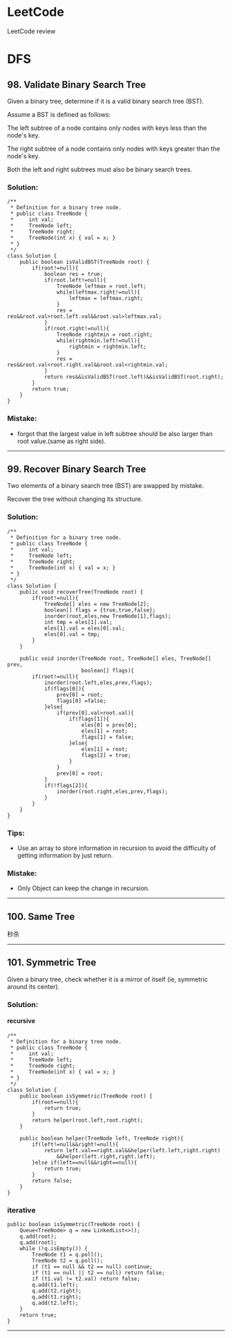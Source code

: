# LeetCode
LeetCode review

# DFS


## 98. Validate Binary Search Tree


Given a binary tree, determine if it is a valid binary search tree (BST).


Assume a BST is defined as follows:



The left subtree of a node contains only nodes with keys less than the node's key.


The right subtree of a node contains only nodes with keys greater than the node's key.


Both the left and right subtrees must also be binary search trees.


### Solution:


```
/**
 * Definition for a binary tree node.
 * public class TreeNode {
 *     int val;
 *     TreeNode left;
 *     TreeNode right;
 *     TreeNode(int x) { val = x; }
 * }
 */
class Solution {
    public boolean isValidBST(TreeNode root) {
        if(root!=null){
            boolean res = true;
            if(root.left!=null){
                TreeNode leftmax = root.left;
                while(leftmax.right!=null){
                    leftmax = leftmax.right;
                }
                res = res&&root.val>root.left.val&&root.val>leftmax.val;
            }
            if(root.right!=null){
                TreeNode rightmin = root.right;
                while(rightmin.left!=null){
                    rightmin = rightmin.left;
                }
                res = res&&root.val<root.right.val&&root.val<rightmin.val;
            }
            return res&&isValidBST(root.left)&&isValidBST(root.right);
        }
        return true;
    }
}
```


### Mistake:
- forgot that the largest value in left subtree should be also larger than root value.(same as right side).


-----


## 99. Recover Binary Search Tree


Two elements of a binary search tree (BST) are swapped by mistake.


Recover the tree without changing its structure.


### Solution:
```
/**
 * Definition for a binary tree node.
 * public class TreeNode {
 *     int val;
 *     TreeNode left;
 *     TreeNode right;
 *     TreeNode(int x) { val = x; }
 * }
 */
class Solution {
    public void recoverTree(TreeNode root) {
        if(root!=null){
            TreeNode[] eles = new TreeNode[2];
            boolean[] flags = {true,true,false};
            inorder(root,eles,new TreeNode[1],flags);
            int tmp = eles[1].val;
            eles[1].val = eles[0].val;
            eles[0].val = tmp;
        }
    }
    
    public void inorder(TreeNode root, TreeNode[] eles, TreeNode[] prev, 
                        boolean[] flags){
        if(root!=null){
            inorder(root.left,eles,prev,flags);
            if(flags[0]){
                prev[0] = root;
                flags[0] =false;
            }else{
                if(prev[0].val>root.val){
                    if(flags[1]){
                        eles[0] = prev[0];
                        eles[1] = root;
                        flags[1] = false;
                    }else{
                        eles[1] = root;
                        flags[2] = true;
                    }
                }
                prev[0] = root;
            }
            if(!flags[2]){
                inorder(root.right,eles,prev,flags);
            }
        }
    }
}
```


### Tips:
- Use an array to store information in recursion to avoid the difficulty of getting information by just return.


### Mistake:
- Only Object can keep the change in recursion.


----


## 100. Same Tree
秒杀


---


## 101. Symmetric Tree

Given a binary tree, check whether it is a mirror of itself (ie, symmetric around its center).


### Solution:
#### recursive
```
/**
 * Definition for a binary tree node.
 * public class TreeNode {
 *     int val;
 *     TreeNode left;
 *     TreeNode right;
 *     TreeNode(int x) { val = x; }
 * }
 */
class Solution {
    public boolean isSymmetric(TreeNode root) {
        if(root==null){
            return true;
        }
        return helper(root.left,root.right);
    }
    
    public boolean helper(TreeNode left, TreeNode right){
        if(left!=null&&right!=null){
            return left.val==right.val&&helper(left.left,right.right)
                &&helper(left.right,right.left);
        }else if(left==null&&right==null){
            return true;
        }
        return false;
    }
}
```

### iterative
```
public boolean isSymmetric(TreeNode root) {
    Queue<TreeNode> q = new LinkedList<>();
    q.add(root);
    q.add(root);
    while (!q.isEmpty()) {
        TreeNode t1 = q.poll();
        TreeNode t2 = q.poll();
        if (t1 == null && t2 == null) continue;
        if (t1 == null || t2 == null) return false;
        if (t1.val != t2.val) return false;
        q.add(t1.left);
        q.add(t2.right);
        q.add(t1.right);
        q.add(t2.left);
    }
    return true;
}
```


---
